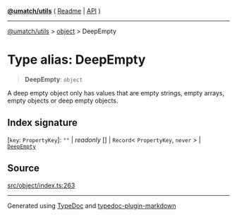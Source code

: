 [**@umatch/utils**](../../README.md) ( [Readme](../../README.md) \| [API](../../API.md) )

---

[@umatch/utils](../../API.md) > [object](../README.md) > DeepEmpty

# Type alias: DeepEmpty

> **DeepEmpty**: `object`

A deep empty object only has values that are empty strings, empty
arrays, empty objects or deep empty objects.

## Index signature

\[`key`: `PropertyKey`\]: `""` \| _readonly_ [] \| `Record`\< `PropertyKey`, `never` \> \| [`DeepEmpty`](type-alias.DeepEmpty.md)

## Source

[src/object/index.ts:263](https://github.com/umatch-oficial/utils/blob/fe3e40a/src/object/index.ts#L263)

---

Generated using [TypeDoc](https://typedoc.org/) and [typedoc-plugin-markdown](https://www.npmjs.com/package/typedoc-plugin-markdown)

